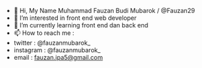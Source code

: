 - 👋 Hi, My Name Muhammad Fauzan Budi Mubarok / @Fauzan29
- 👀 I’m interested in front end web developer
- 🌱 I’m currently learning front end dan back end 
- 📫 How to reach me :
- twitter : @fauzanmubarok_
- instagram : @fauzanmubarok_
- email : fauzan.ipa5@gmail.com


<!---
Fauzan29/Fauzan29 is a ✨ special ✨ repository because its `README.md` (this file) appears on your GitHub profile.
You can click the Preview link to take a look at your changes.
--->
